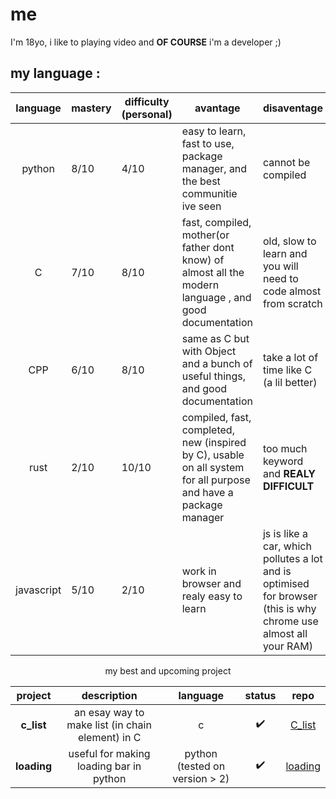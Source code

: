 
# me
I'm 18yo, i like to playing video and **OF COURSE** i'm a developer ;) 



## my language :
|  language  | mastery | difficulty (personal) | avantage                                                                                                        | disaventage                                                                                                      | case of use                                                  |
|:----------:|---------|-----------------------|-----------------------------------------------------------------------------------------------------------------|------------------------------------------------------------------------------------------------------------------|--------------------------------------------------------------|
| python     | 8/10    | 4/10                  | easy to learn, fast to use, package manager, and the best communitie ive seen                                   | cannot be compiled                                                                                               | back-end, scripting and learning (for human or machine ;) )  |
| C          | 7/10    | 8/10                  | fast, compiled, mother(or father dont know) of almost all the modern language , and good documentation          | old, slow to learn and you will need to code almost from scratch                                                 | only your imagination (and time) can stop you                |
| CPP        | 6/10    | 8/10                  | same as C but with Object and a bunch of useful things, and good documentation                                  | take a lot of time like C (a lil better)                                                                         | same as C but without the time                               |
| rust       | 2/10    | 10/10                 | compiled, fast, completed, new (inspired by C), usable on all system for all purpose and have a package manager | too much keyword and **REALY DIFFICULT**                                                                         | same as C, but with reduce time (if you manage to master it) |
| javascript | 5/10    | 2/10                  | work in browser and realy easy to learn                                                                         | js is like a car, which pollutes a lot and is optimised for browser (this is why chrome use almost all your RAM) | website (realtime, animation, etc)                           |




<p align="center">my best and upcoming project</p>

| **project** |                    description                   |            language            |       status       |                repo               |
|:-------:|:------------------------------------------------:|:------------------------------:|:------------------:|:---------------------------------:|
|  **c_list** | an esay way to make list (in chain element) in C |                c               | :heavy_check_mark: | [C_list](https://github.com/eupone/C_list)  |
| **loading** |      useful for making loading bar in python     | python (tested on version > 2) | :heavy_check_mark: | [loading](https://github.com/eupone/Loading) |


